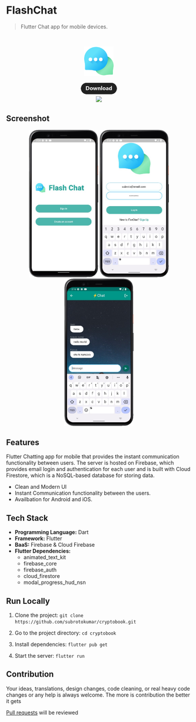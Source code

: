 # FlashChat 
> Flutter Chat app for mobile devices.  

<br>
<p align="center">
  <img height="80px" src="./assets/meta/launcher_logo.png">
</p>
<p align="center"><a href="https://github.com/subrotokumar/firechat/releases"> <img width="100px" src="./assets/meta/download.png"> </a>
<br>
<a href="https://github.com/subrotokumar/firechat" alt="GitHub release"><img width="80px" src="https://img.shields.io/badge/version-0.1.0-blue.svg" ></a>
</p>

## Screenshot 
<p align="center">
<img src="./assets/meta/ss2.jpg" height="400" margin="60px">
<img src="./assets/meta/ss3.jpg" height="400" margin="60px">
<img src="./assets/meta/ss1.jpg" height="400" margin="60px">
</p>

## Features

Flutter Chatting app for mobile that provides the instant communication functionality between users. The server is hosted on Firebase, which provides email login and
authentication for each user and is built with Cloud Firestore, which is a NoSQL-based database for storing data.
- Clean and Modern UI
- Instant Communication functionality between the users.
- Availbation for Android and iOS.

## Tech Stack

- **Programming Language:** Dart  
- **Framework:** Flutter
- **BaaS:** Firebase & Cloud Firebase 
- **Flutter Dependencies:**  
  - animated_text_kit  
  - firebase_core 
  - firebase_auth
  - cloud_firestore
  - modal_progress_hud_nsn



## Run Locally

1. Clone the project:  `git clone https://github.com/subrotokumar/cryptobook.git`

2. Go to the project directory: `cd cryptobook`

3. Install dependencies: `flutter pub get`

4. Start the server: `flutter run`

## Contribution
Your ideas, translations, design changes, code cleaning, or real heavy code changes or any help is always welcome. The more is contribution the better it gets

[Pull requests](https://github.com/cryptobook/pulls) will be reviewed
<!--
#### Known issues and limitations
-->